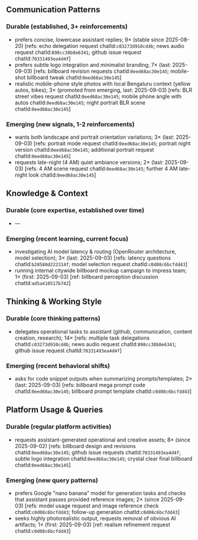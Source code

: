 ## Communication Patterns
### Durable (established, 3+ reinforcements)
- prefers concise, lowercase assistant replies; 9× (stable since 2025-08-20) [refs: echo delegation request chatId:`c03273d910cd4b`; news audio request chatId:`898cc38b8e6341`; github issue request chatId:`70331493ea4d4f`]
- prefers subtle logo integration and minimalist branding; 7× (last: 2025-09-03) [refs: billboard revision requests chatId:`0eed68ac30e145`; mobile-shot billboard tweak chatId:`0eed68ac30e145`]
- realistic mobile-phone style photos with local Bengaluru context (yellow autos, bikes); 3× (promoted from emerging, last: 2025-09-03) [refs: BLR street vibes request chatId:`0eed68ac30e145`; mobile phone angle with autos chatId:`0eed68ac30e145`; night portrait BLR scene chatId:`0eed68ac30e145`]

### Emerging (new signals, 1-2 reinforcements)
- wants both landscape and portrait orientation variations; 3× (last: 2025-09-03) [refs: portrait mode request chatId:`0eed68ac30e145`; portrait night version chatId:`0eed68ac30e145`; additional portrait request chatId:`0eed68ac30e145`]
- requests late-night (4 AM) quiet ambiance versions; 2× (last: 2025-09-03) [refs: 4 AM scene request chatId:`0eed68ac30e145`; further 4 AM late-night look chatId:`0eed68ac30e145`]

## Knowledge & Context
### Durable (core expertise, established over time)
- —

### Emerging (recent learning, current focus)
- investigating AI model latency & routing (OpenRouter architecture, model selection); 3× (last: 2025-09-03) [refs: latency questions chatId:`b28580d222314f`; model selection request chatId:`c0d08c6bcfdd43`]
- running internal citywide billboard mockup campaign to impress team; 1× (first: 2025-09-03) [ref: billboard perception discussion chatId:`ad5a410517b742`]

## Thinking & Working Style
### Durable (core thinking patterns)
- delegates operational tasks to assistant (github, communication, content creation, research); 14× [refs: multiple task delegations chatId:`c03273d910cd4b`; news audio request chatId:`898cc38b8e6341`; github issue request chatId:`70331493ea4d4f`]

### Emerging (recent behavioral shifts)
- asks for code snippet outputs when summarizing prompts/templates; 2× (last: 2025-09-03) [refs: billboard mega prompt code chatId:`0eed68ac30e145`; billboard prompt template chatId:`c0d08c6bcfdd43`]

## Platform Usage & Queries
### Durable (regular platform activities)
- requests assistant-generated operational and creative assets; 8× (since 2025-09-02) [refs: billboard design and revisions chatId:`0eed68ac30e145`; github issue requests chatId:`70331493ea4d4f`; subtle logo integration chatId:`0eed68ac30e145`; crystal clear final billboard chatId:`0eed68ac30e145`]

### Emerging (new query patterns)
- prefers Google "nano banana" model for generation tasks and checks that assistant passes provided reference images; 2× (since 2025-09-03) [refs: model usage request and image reference check chatId:`c0d08c6bcfdd43`; follow-up generation chatId:`c0d08c6bcfdd43`]
- seeks highly photorealistic output, requests removal of obvious AI artifacts; 1× (first: 2025-09-03) [ref: realism refinement request chatId:`c0d08c6bcfdd43`]